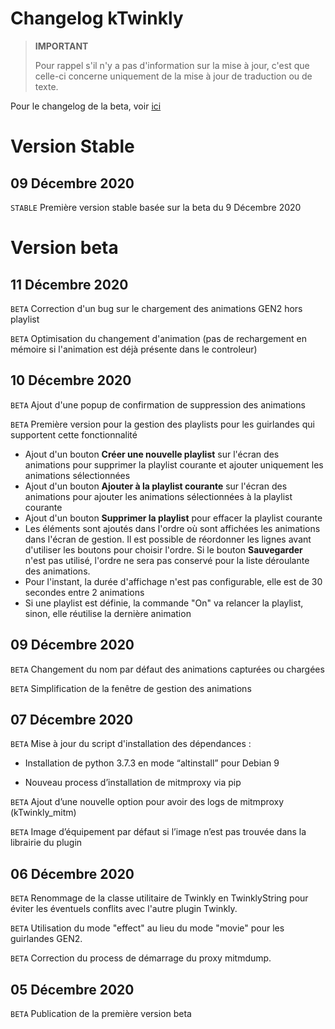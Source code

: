 # Changelog kTwinkly

>**IMPORTANT**
>
>Pour rappel s'il n'y a pas d'information sur la mise à jour, c'est que celle-ci concerne uniquement de la mise à jour de traduction ou de texte.

Pour le changelog de la beta, voir [ici](#version-beta)

# Version Stable

## 09 Décembre 2020

``STABLE`` Première version stable basée sur la beta du 9 Décembre 2020



# Version beta

## 11 Décembre 2020

``BETA`` Correction d'un bug sur le chargement des animations GEN2 hors playlist

``BETA`` Optimisation du changement d'animation (pas de rechargement en mémoire si l'animation est déjà présente dans le controleur)

## 10 Décembre 2020

``BETA`` Ajout d'une popup de confirmation de suppression des animations

``BETA`` Première version pour la gestion des playlists pour les guirlandes qui supportent cette fonctionnalité

- Ajout d'un bouton **Créer une nouvelle playlist** sur l'écran des animations pour supprimer la playlist courante et ajouter uniquement les animations sélectionnées
- Ajout d'un bouton **Ajouter à la playlist courante** sur l'écran des animations pour ajouter les animations sélectionnées à la playlist courante
- Ajout d'un bouton **Supprimer la playlist** pour effacer la playlist courante
- Les éléments sont ajoutés dans l'ordre où sont affichées les animations dans l'écran de gestion. Il est possible de réordonner les lignes avant d'utiliser les boutons pour choisir l'ordre. Si le bouton **Sauvegarder** n'est pas utilisé, l'ordre ne sera pas conservé pour la liste déroulante des animations.
- Pour l'instant, la durée d'affichage n'est pas configurable, elle est de 30 secondes entre 2 animations
- Si une playlist est définie, la commande "On" va relancer la playlist, sinon, elle réutilise la dernière animation



## 09 Décembre 2020

``BETA`` Changement du nom par défaut des animations capturées ou chargées

``BETA`` Simplification de la fenêtre de gestion des animations



## 07 Décembre 2020

`BETA` Mise à jour du script d'installation des dépendances :

- Installation de python 3.7.3 en mode “altinstall” pour Debian 9

- Nouveau process d’installation de mitmproxy via pip

`BETA` Ajout d’une nouvelle option pour avoir des logs de mitmproxy (kTwinkly_mitm)

`BETA` Image d’équipement par défaut si l’image n’est pas trouvée dans la librairie du plugin



## 06 Décembre 2020

``BETA`` Renommage de la classe utilitaire de Twinkly en TwinklyString pour éviter les éventuels conflits avec l'autre plugin Twinkly.

``BETA`` Utilisation du mode "effect" au lieu du mode "movie" pour les guirlandes GEN2.

``BETA`` Correction du process de démarrage du proxy mitmdump.



## 05 Décembre 2020

``BETA`` Publication de la première version beta

